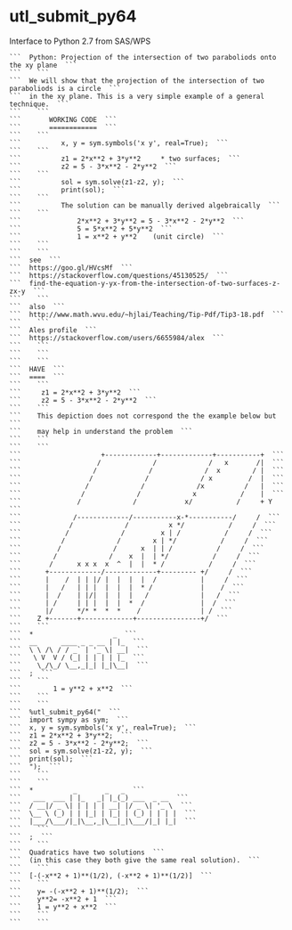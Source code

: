 # utl_submit_py64
Interface to Python 2.7 from SAS/WPS

    ```  Python: Projection of the intersection of two paraboliods onto the xy plane  ```
    ```    ```
    ```  We will show that the projection of the intersection of two paraboliods is a circle  ```
    ```  in the xy plane. This is a very simple example of a general technique.  ```
    ```    ```
    ```       WORKING CODE  ```
    ```       ============  ```
    ```    ```
    ```          x, y = sym.symbols('x y', real=True);  ```
    ```    ```
    ```          z1 = 2*x**2 + 3*y**2     * two surfaces;  ```
    ```          z2 = 5 - 3*x**2 - 2*y**2  ```
    ```    ```
    ```          sol = sym.solve(z1-z2, y);  ```
    ```          print(sol);  ```
    ```    ```
    ```          The solution can be manually derived algebraically  ```
    ```    ```
    ```              2*x**2 + 3*y**2 = 5 - 3*x**2 - 2*y**2  ```
    ```              5 = 5*x**2 + 5*y**2  ```
    ```              1 = x**2 + y**2    (unit circle)  ```
    ```    ```
    ```    ```
    ```  see  ```
    ```  https://goo.gl/HVcsMf  ```
    ```  https://stackoverflow.com/questions/45130525/  ```
    ```  find-the-equation-y-yx-from-the-intersection-of-two-surfaces-z-zx-y  ```
    ```    ```
    ```  also  ```
    ```  http://www.math.wvu.edu/~hjlai/Teaching/Tip-Pdf/Tip3-18.pdf  ```
    ```    ```
    ```  Ales profile  ```
    ```  https://stackoverflow.com/users/6655984/alex  ```
    ```    ```
    ```    ```
    ```    ```
    ```  HAVE  ```
    ```  ====  ```
    ```    ```
    ```     z1 = 2*x**2 + 3*y**2  ```
    ```     z2 = 5 - 3*x**2 - 2*y**2  ```
    ```    ```
    ```    This depiction does not correspond the the example below but  ```
    ```    may help in understand the problem  ```
    ```    ```
    ```    ```
    ```                    +-------------+-------------+-----------+  ```
    ```                   /             /             /   x       /|  ```
    ```                  /             /             /  x        / |  ```
    ```                 /             /             / x         /  |  ```
    ```                /             /             /x          /   |  ```
    ```               /             /             x           /    |  ```
    ```              /             /            x/           /     + Y  ```
    ```             /-------------/-----------x-*-----------/     /  ```
    ```            /             /          x */           /     /  ```
    ```           /             /         x | /           /     /  ```
    ```          /             /        x | */           /     /  ```
    ```         /             /      x  | | /           /     /  ```
    ```        /             /    x  |  | */           /     /  ```
    ```       /      x x x  x  ^  |  |  * /           /     /  ```
    ```      +-------------/-------------+--------- +/     /  ```
    ```      |    /  | | |/ |  |  |  |  /           |     /  ```
    ```      |   /   | | |  |  |  |  * /            |    /  ```
    ```      |  /    | |/|  |  |  |   /             |   /  ```
    ```      | /     | | |  |  |  *  /              |  /  ```
    ```      |/      */* *  *  *    /               | /  ```
    ```    Z +-------+-------------+----------------+/  ```
    ```    ```
    ```  *                    _  ```
    ```  __      ____ _ _ __ | |_  ```
    ```  \ \ /\ / / _` | '_ \| __|  ```
    ```   \ V  V / (_| | | | | |_  ```
    ```    \_/\_/ \__,_|_| |_|\__|  ```
    ```  ;  ```
    ```    ```
    ```        1 = y**2 + x**2  ```
    ```    ```
    ```    ```
    ```  %utl_submit_py64("  ```
    ```  import sympy as sym;  ```
    ```  x, y = sym.symbols('x y', real=True);  ```
    ```  z1 = 2*x**2 + 3*y**2;  ```
    ```  z2 = 5 - 3*x**2 - 2*y**2;  ```
    ```  sol = sym.solve(z1-z2, y);  ```
    ```  print(sol);  ```
    ```  ");  ```
    ```    ```
    ```    ```
    ```  *          _       _   _  ```
    ```   ___  ___ | |_   _| |_(_) ___  _ __  ```
    ```  / __|/ _ \| | | | | __| |/ _ \| '_ \  ```
    ```  \__ \ (_) | | |_| | |_| | (_) | | | |  ```
    ```  |___/\___/|_|\__,_|\__|_|\___/|_| |_|  ```
    ```    ```
    ```  ;  ```
    ```    ```
    ```  Quadratics have two solutions  ```
    ```  (in this case they both give the same real solution).  ```
    ```    ```
    ```  [-(-x**2 + 1)**(1/2), (-x**2 + 1)**(1/2)]  ```
    ```    ```
    ```    y= -(-x**2 + 1)**(1/2);  ```
    ```    y**2= -x**2 + 1  ```
    ```    1 = y**2 + x**2  ```
    ```    ```
    ```    ```
